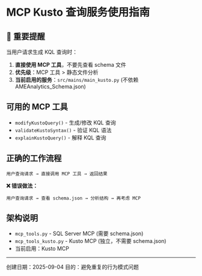 # MCP Kusto 查询服务使用指南

## 🚨 重要提醒

当用户请求生成 KQL 查询时：

1. **直接使用 MCP 工具**，不要先查看 schema 文件
2. **优先级**：MCP 工具 > 静态文件分析
3. **当前启用的服务**：`src/mains/main_kusto.py` (不依赖 AMEAnalytics_Schema.json)

## 可用的 MCP 工具

- `modifyKustoQuery()` - 生成/修改 KQL 查询
- `validateKustoSyntax()` - 验证 KQL 语法
- `explainKustoQuery()` - 解释 KQL 查询

## 正确的工作流程

```
用户查询请求 → 直接调用 MCP 工具 → 返回结果
```

**❌ 错误做法：**
```
用户查询请求 → 查看 schema.json → 分析结构 → 再考虑 MCP
```

## 架构说明

- `mcp_tools.py` - SQL Server MCP (需要 schema.json)
- `mcp_tools_kusto.py` - Kusto MCP (独立，不需要 schema.json)
- 当前启用：Kusto MCP

---
创建日期：2025-09-04
目的：避免重复的行为模式问题
